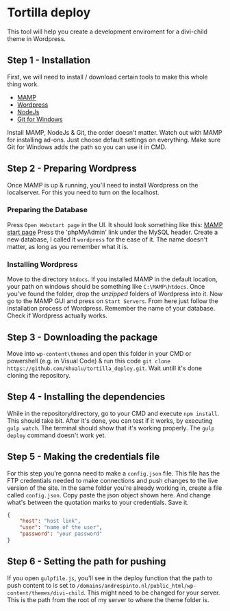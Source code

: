 # Tortilla deploy
This tool will help you create a development enviroment for a divi-child theme in Wordpress. 

## Step 1 - Installation
First, we will need to install / download certain tools to make this whole thing work. 
- [MAMP](https://www.mamp.info/en/downloads/)
- [Wordpress](https://nl.wordpress.org/download/)
- [NodeJs](https://nodejs.org/en/download/)
- [Git for Windows](https://git-scm.com/download/win)

Install MAMP, NodeJs & Git, the order doesn't matter. Watch out with MAMP for installing ad-ons. Just choose default settings on everything.
Make sure Git for Windows adds the path so you can use it in CMD. 

## Step 2 - Preparing Wordpress
Once MAMP is up & running, you'll need to install Wordpress on the localserver. For this you need to turn on the localhost.

### Preparing the Database
Press `Open Webstart page` in the UI. It should look something like this:
[MAMP start page](https://documentation.mamp.info/en/MAMP-Windows/Preferences/Open-WebStart-Page/WebStart.png)
Press the 'phpMyAdmin' link under the MySQL header. Create a new database, I called it `wordpress` for the ease of it. The name doesn't matter, as long as you remember what it is. 

### Installing Wordpress
Move to the directory `htdocs`. If you installed MAMP in the default location, your path on windows should be something like `C:\MAMP\htdocs`. 
Once you've found the folder, drop the _unzipped_ folders of Wordpress into it. Now go to the MAMP GUI and press on `Start Servers`.
From here just follow the installation process of Wordpress. Remember the name of your database. Check if Wordpress actually works.

## Step 3 - Downloading the package
Move into `wp-content\themes` and open this folder in your CMD or powershell (e.g. in Visual Code) & 
run this code `git clone https://github.com/khualu/tortilla_deploy.git`. Wait untill it's done cloning the repository. 

## Step 4 - Installing the dependencies
While in the repository/directory, go to your CMD and execute `npm install`. This should take bit. 
After it's done, you can test if it works, by executing `gulp watch`. The terminal should show that it's working properly. 
The `gulp deploy` command doesn't work yet. 

## Step 5 - Making the credentials file 
For this step you're gonna need to make a `config.json` file. This file has the FTP credentials needed to make connections and push changes to the live version of the site. 
In the same folder you're already working in, create a file called `config.json`. Copy paste the json object shown here. And change what's between the quotation marks to your credentials. Save it. 

```json
{
    "host": "host link",
    "user": "name of the user",
    "password": "your password"   
}
```

## Step 6 - Setting the path for pushing
If you open `gulpfile.js`, you'll see in the deploy function that the path to push content to is set to `/domains/andrespinto.nl/public_html/wp-content/themes/divi-child`. 
This might need to be changed for your server. This is the path from the root of my server to where the theme folder is. 